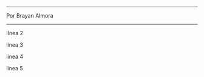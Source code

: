 *************************************************
Por Brayan Almora
*************************************************

lInea 2

linea 3

linea 4

linea 5
